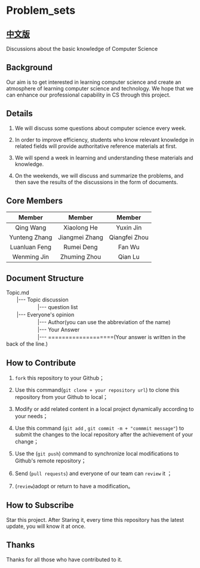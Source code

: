 # Problem_sets

## [中文版](/README_ZH.md)

Discussions about the basic knowledge of Computer Science


## Background

Our aim is to get interested in learning computer science and create an atmosphere of learning computer science and technology. We hope that we can enhance our professional capability in CS through this project.


## Details

1. We will discuss some questions about computer science every week.

2. In order to improve efficiency, students who know relevant knowledge in related fields will provide authoritative reference materials at first.

3. We will spend a week in learning and understanding these materials and knowledge.

4. On the weekends, we will discuss and summarize the problems, and then save the results of the discussions in the form of documents.


## Core Members

| Member |  Member |  Member |
| :---:   |  :---:   |   :---: |
| Qing Wang    |  Xiaolong He     |  Yuxin Jin   |
| Yunteng Zhang    |  Jiangmei Zhang     | Qiangfei Zhou  |
| Luanluan Feng    |  Rumei Deng     |  Fan Wu   |
| Wenming Jin    |  Zhuming Zhou     |  Qian Lu  |


## Document Structure

Topic.md<br>
　　|--- Topic discussion<br>
　　　　　　|--- question list<br>
　　|--- Everyone's opinion<br>
　　　　　　|--- Author(you can use the abbreviation of the name)<br>
　　　　　　|--- Your Answer<br>
　　　　　　|--- ===================(Your answer is written in the back of the line.)<br>


## How to Contribute

1. `fork` this repository to your Github；

2. Use this command(`git clone + your repository url`) to clone this repository from your Github to local；

3. Modify or add related content in a local project dynamically according to your needs；

4. Use this command (`git add` , `git commit -m + "commmit message"`) to submit the changes to the local repository after the achievement of your change；

5. Use the (`git push`) command to synchronize local modifications to Github's remote repository；

6. Send (`pull requests`) and everyone of our team can `review` it ；

7. (`review`)adopt or return to have a modification。


## How to Subscribe

Star this project. After Staring it, every time this repository has the latest update, you will know it at once.


## Thanks

Thanks for all those who have contributed to it.
